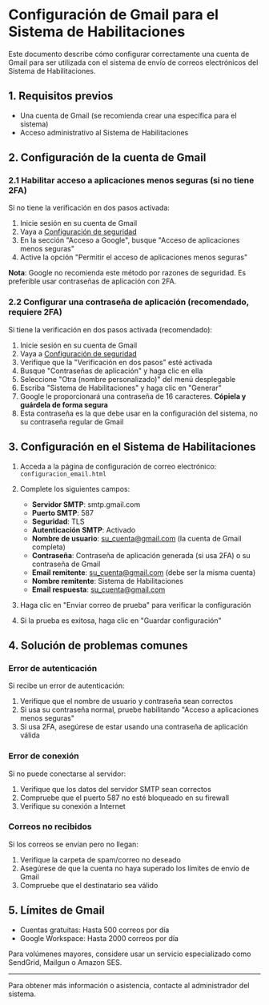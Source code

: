 # Configuración de Gmail para el Sistema de Habilitaciones

Este documento describe cómo configurar correctamente una cuenta de Gmail para ser utilizada con el sistema de envío de correos electrónicos del Sistema de Habilitaciones.

## 1. Requisitos previos

- Una cuenta de Gmail (se recomienda crear una específica para el sistema)
- Acceso administrativo al Sistema de Habilitaciones

## 2. Configuración de la cuenta de Gmail

### 2.1 Habilitar acceso a aplicaciones menos seguras (si no tiene 2FA)

Si no tiene la verificación en dos pasos activada:

1. Inicie sesión en su cuenta de Gmail
2. Vaya a [Configuración de seguridad](https://myaccount.google.com/security)
3. En la sección "Acceso a Google", busque "Acceso de aplicaciones menos seguras" 
4. Active la opción "Permitir el acceso de aplicaciones menos seguras"

**Nota**: Google no recomienda este método por razones de seguridad. Es preferible usar contraseñas de aplicación con 2FA.

### 2.2 Configurar una contraseña de aplicación (recomendado, requiere 2FA)

Si tiene la verificación en dos pasos activada (recomendado):

1. Inicie sesión en su cuenta de Gmail
2. Vaya a [Configuración de seguridad](https://myaccount.google.com/security)
3. Verifique que la "Verificación en dos pasos" esté activada
4. Busque "Contraseñas de aplicación" y haga clic en ella
5. Seleccione "Otra (nombre personalizado)" del menú desplegable
6. Escriba "Sistema de Habilitaciones" y haga clic en "Generar"
7. Google le proporcionará una contraseña de 16 caracteres. **Cópiela y guárdela de forma segura**
8. Esta contraseña es la que debe usar en la configuración del sistema, no su contraseña regular de Gmail

## 3. Configuración en el Sistema de Habilitaciones

1. Acceda a la página de configuración de correo electrónico: `configuracion_email.html`
2. Complete los siguientes campos:
   - **Servidor SMTP**: smtp.gmail.com
   - **Puerto SMTP**: 587
   - **Seguridad**: TLS
   - **Autenticación SMTP**: Activado
   - **Nombre de usuario**: su_cuenta@gmail.com (la cuenta de Gmail completa)
   - **Contraseña**: Contraseña de aplicación generada (si usa 2FA) o su contraseña de Gmail
   - **Email remitente**: su_cuenta@gmail.com (debe ser la misma cuenta)
   - **Nombre remitente**: Sistema de Habilitaciones
   - **Email respuesta**: su_cuenta@gmail.com

3. Haga clic en "Enviar correo de prueba" para verificar la configuración
4. Si la prueba es exitosa, haga clic en "Guardar configuración"

## 4. Solución de problemas comunes

### Error de autenticación

Si recibe un error de autenticación:

1. Verifique que el nombre de usuario y contraseña sean correctos
2. Si usa su contraseña normal, pruebe habilitando "Acceso a aplicaciones menos seguras"
3. Si usa 2FA, asegúrese de estar usando una contraseña de aplicación válida

### Error de conexión

Si no puede conectarse al servidor:

1. Verifique que los datos del servidor SMTP sean correctos
2. Compruebe que el puerto 587 no esté bloqueado en su firewall
3. Verifique su conexión a Internet

### Correos no recibidos

Si los correos se envían pero no llegan:

1. Verifique la carpeta de spam/correo no deseado
2. Asegúrese de que la cuenta no haya superado los límites de envío de Gmail
3. Compruebe que el destinatario sea válido

## 5. Límites de Gmail

- Cuentas gratuitas: Hasta 500 correos por día
- Google Workspace: Hasta 2000 correos por día

Para volúmenes mayores, considere usar un servicio especializado como SendGrid, Mailgun o Amazon SES.

---

Para obtener más información o asistencia, contacte al administrador del sistema.
